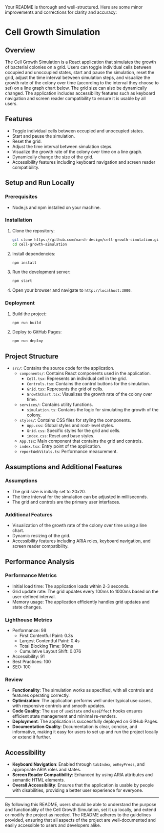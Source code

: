 Your README is thorough and well-structured. Here are some minor improvements and corrections for clarity and accuracy:

# Cell Growth Simulation

## Overview

The Cell Growth Simulation is a React application that simulates the growth of bacterial colonies on a grid. Users can toggle individual cells between occupied and unoccupied states, start and pause the simulation, reset the grid, adjust the time interval between simulation steps, and visualize the growth rate of the colony over time (according to the interval they choose to set) on a line graph chart below. The grid size can also be dynamically changed. The application includes accessibility features such as keyboard navigation and screen reader compatibility to ensure it is usable by all users.

## Features

- Toggle individual cells between occupied and unoccupied states.
- Start and pause the simulation.
- Reset the grid.
- Adjust the time interval between simulation steps.
- Visualize the growth rate of the colony over time on a line graph.
- Dynamically change the size of the grid.
- Accessibility features including keyboard navigation and screen reader compatibility.

## Setup and Run Locally

### Prerequisites

- Node.js and npm installed on your machine.

### Installation

1. Clone the repository:
   ```bash
   git clone https://github.com/marsh-design/cell-growth-simulation.git
   cd cell-growth-simulation
   ```

2. Install dependencies:
   ```bash
   npm install
   ```

3. Run the development server:
   ```bash
   npm start
   ```

4. Open your browser and navigate to `http://localhost:3000`.

### Deployment

1. Build the project:
   ```bash
   npm run build
   ```

2. Deploy to GitHub Pages:
   ```bash
   npm run deploy
   ```

## Project Structure

- `src/`: Contains the source code for the application.
  - `components/`: Contains React components used in the application.
    - `Cell.tsx`: Represents an individual cell in the grid.
    - `Controls.tsx`: Contains the control buttons for the simulation.
    - `Grid.tsx`: Represents the grid of cells.
    - `GrowthChart.tsx`: Visualizes the growth rate of the colony over time.
  - `services/`: Contains utility functions.
    - `simulation.ts`: Contains the logic for simulating the growth of the colony.
  - `styles/`: Contains CSS files for styling the components.
    - `App.css`: Global styles and root-level styles.
    - `Grid.css`: Specific styles for the grid and cells.
    - `index.css`: Reset and base styles.
  - `App.tsx`: Main component that contains the grid and controls.
  - `index.tsx`: Entry point of the application.
  - `reportWebVitals.ts`: Performance measurement.

## Assumptions and Additional Features

### Assumptions

- The grid size is initially set to 20x20.
- The time interval for the simulation can be adjusted in milliseconds.
- The grid and controls are the primary user interfaces.

### Additional Features

- Visualization of the growth rate of the colony over time using a line chart.
- Dynamic resizing of the grid.
- Accessibility features including ARIA roles, keyboard navigation, and screen reader compatibility.

## Performance Analysis

### Performance Metrics

- Initial load time: The application loads within 2-3 seconds.
- Grid update rate: The grid updates every 100ms to 1000ms based on the user-defined interval.
- Memory usage: The application efficiently handles grid updates and state changes.

### Lighthouse Metrics

- Performance: 98
  - First Contentful Paint: 0.3s
  - Largest Contentful Paint: 0.4s
  - Total Blocking Time: 90ms
  - Cumulative Layout Shift: 0.076
- Accessibility: 91
- Best Practices: 100
- SEO: 100

### Review

- **Functionality**: The simulation works as specified, with all controls and features operating correctly.
- **Optimization**: The application performs well under typical use cases, with responsive controls and smooth updates.
- **Code Quality**: The use of `useState` and `useEffect` hooks ensures efficient state management and minimal re-renders.
- **Deployment**: The application is successfully deployed on GitHub Pages.
- **Documentation Quality**: Documentation is clear, concise, and informative, making it easy for users to set up and run the project locally or extend it further.

## Accessibility

- **Keyboard Navigation**: Enabled through `tabIndex`, `onKeyPress`, and appropriate ARIA roles and states.
- **Screen Reader Compatibility**: Enhanced by using ARIA attributes and semantic HTML elements.
- **Overall Accessibility**: Ensures that the application is usable by people with disabilities, providing a better user experience for everyone.

---

By following this README, users should be able to understand the purpose and functionality of the Cell Growth Simulation, set it up locally, and extend or modify the project as needed. The README adheres to the guidelines provided, ensuring that all aspects of the project are well-documented and easily accessible to users and developers alike.


